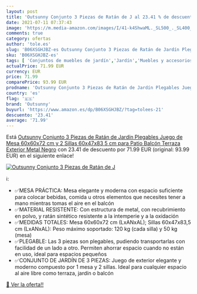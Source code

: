```yaml
---
layout: post
title: 'Outsunny Conjunto 3 Piezas de Ratán de J al 23.41 % de descuento'
date: 2021-07-11 07:37:43
image: 'https://m.media-amazon.com/images/I/41-k4ShwaML._SL500_._SL400_.jpg'
comments: true
category: ofertas
author: 'tole.es'
slug: 'B06XSGHJBZ-es Outsunny Conjunto 3 Piezas de Ratán de Jardín Plegables...'
sku: 'B06XSGHJBZ-es'
tags: [ 'Conjuntos de muebles de jardín','Jardín','Muebles y accesorios de jardín','de','juego','mesa','outsunny', ]
actualPrice: 71.99 EUR
currency: EUR
price: 71.99
comparePrice: 93.99 EUR
prodname: 'Outsunny Conjunto 3 Piezas de Ratán de Jardín Plegables Juego de Mesa 60x60x72 cm y 2 Sillas 60x47x83 5 cm para Patio Balcón Terraza Exterior Metal Negro'
country: 'es'
flag: '🇪🇸'
brand: 'Outsunny'
buyurl: 'https://www.amazon.es/dp/B06XSGHJBZ/?tag=tolees-21'
descuento: '23.41'
average: '71.99'
---
```


Está [Outsunny Conjunto 3 Piezas de Ratán de Jardín Plegables Juego de Mesa 60x60x72 cm y 2 Sillas 60x47x83 5 cm para Patio Balcón Terraza Exterior Metal Negro](https://www.amazon.es/dp/B06XSGHJBZ/?tag=tolees-21) con 23.41 de descuento por 71.99 EUR (original: 93.99 EUR) en el siguiente enlace!

[![Outsunny Conjunto 3 Piezas de Ratán de J](https://m.media-amazon.com/images/I/41-k4ShwaML._SL500_._SL400_.jpg)](https://www.amazon.es/dp/B06XSGHJBZ/?tag=tolees-21)

ℹ️:

- ✅MESA PRÁCTICA: Mesa elegante y moderna con espacio suficiente para colocar bebidas, comida u otros elementos que necesites tener a mano mientras tomas el aire en el balcón
- ✅MATERIAL RESISTENTE: Con estructura de metal, con recubrimiento en polvo, y ratán sintético resistente a la intemperie y a la oxidación
- ✅MEDIDAS TOTALES: Mesa 60x60x72 cm (LxANxAL); Sillas 60x47x83,5 cm (LxANxAL): Peso máximo soportado: 120 kg (cada silla) y 50 kg (mesa)
- ✅PLEGABLE: Las 3 piezas son plegables, pudiendo transportarlas con facilidad de un lado a otro. Permiten ahorrar espacio cuando no están en uso, ideal para espacios pequeños
- ✅CONJUNTO DE JARDÍN DE 3 PIEZAS: Juego de exterior elegante y moderno compuesto por 1 mesa y 2 sillas. Ideal para cualquier espacio al aire libre como terraza, jardín o balcón

[🛒 Ver la oferta!!](https://www.amazon.es/dp/B06XSGHJBZ/?tag=tolees-21)
